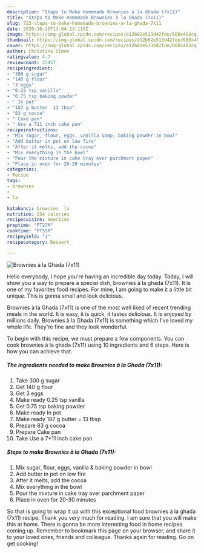 ```yaml
---
description: "Steps to Make Homemade Brownies à la Ghada (7x11)"
title: "Steps to Make Homemade Brownies à la Ghada (7x11)"
slug: 723-steps-to-make-homemade-brownies-a-la-ghada-7x11
date: 2020-10-20T13:04:23.116Z
image: https://img-global.cpcdn.com/recipes/e12b82e513d42fde/680x482cq70/brownies-a-la-ghada-7x11-recipe-main-photo.jpg
thumbnail: https://img-global.cpcdn.com/recipes/e12b82e513d42fde/680x482cq70/brownies-a-la-ghada-7x11-recipe-main-photo.jpg
cover: https://img-global.cpcdn.com/recipes/e12b82e513d42fde/680x482cq70/brownies-a-la-ghada-7x11-recipe-main-photo.jpg
author: Christine Simon
ratingvalue: 4.7
reviewcount: 23457
recipeingredient:
- "300 g sugar"
- "140 g flour"
- "3 eggs"
- "0.25 tsp vanilla"
- "0.75 tsp baking powder"
- " In pot"
- "187 g butter  13 tbsp"
- "83 g cocoa"
- " Cake pan"
- " Use a 711 inch cake pan"
recipeinstructions:
- "Mix sugar, flour, eggs, vanilla &amp; baking powder in bowl"
- "Add butter in pot on low fire"
- "After it melts, add the cocoa"
- "Mix everything in the bowl"
- "Pour the mixture in cake tray over parchment paper"
- "Place in oven for 20-30 minutes"
categories:
- Recipe
tags:
- brownies
- 
- la

katakunci: brownies  la 
nutrition: 254 calories
recipecuisine: American
preptime: "PT27M"
cooktime: "PT55M"
recipeyield: "3"
recipecategory: Dessert

---
```



![Brownies à la Ghada (7x11)](https://img-global.cpcdn.com/recipes/e12b82e513d42fde/680x482cq70/brownies-a-la-ghada-7x11-recipe-main-photo.jpg)

Hello everybody, I hope you're having an incredible day today. Today, I will show you a way to prepare a special dish, brownies à la ghada (7x11). It is one of my favorites food recipes. For mine, I am going to make it a little bit unique. This is gonna smell and look delicious.



Brownies à la Ghada (7x11) is one of the most well liked of recent trending meals in the world. It is easy, it is quick, it tastes delicious. It is enjoyed by millions daily. Brownies à la Ghada (7x11) is something which I've loved my whole life. They're fine and they look wonderful.


To begin with this recipe, we must prepare a few components. You can cook brownies à la ghada (7x11) using 10 ingredients and 6 steps. Here is how you can achieve that.

<!--inarticleads1-->

##### The ingredients needed to make Brownies à la Ghada (7x11):

1. Take 300 g sugar
1. Get 140 g flour
1. Get 3 eggs
1. Make ready 0.25 tsp vanilla
1. Get 0.75 tsp baking powder
1. Make ready  In pot
1. Make ready 187 g butter = 13 tbsp
1. Prepare 83 g cocoa
1. Prepare  Cake pan
1. Take  Use a 7*11 inch cake pan




<!--inarticleads2-->

##### Steps to make Brownies à la Ghada (7x11):

1. Mix sugar, flour, eggs, vanilla &amp; baking powder in bowl
1. Add butter in pot on low fire
1. After it melts, add the cocoa
1. Mix everything in the bowl
1. Pour the mixture in cake tray over parchment paper
1. Place in oven for 20-30 minutes




So that is going to wrap it up with this exceptional food brownies à la ghada (7x11) recipe. Thank you very much for reading. I am sure that you will make this at home. There is gonna be more interesting food in home recipes coming up. Remember to bookmark this page on your browser, and share it to your loved ones, friends and colleague. Thanks again for reading. Go on get cooking!

